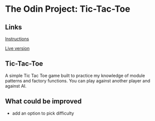 # The Odin Project: Tic-Tac-Toe
## Links
[Instructions](https://www.theodinproject.com/lessons/node-path-javascript-tic-tac-toe)

[Live version](https://github.com/itsechi/tic-tac-toe)

## Tic-Tac-Toe
A simple Tic Tac Toe game built to practice my knowledge of module patterns and factory functions. You can play against another player and against AI. 

## What could be improved
* add an option to pick difficulty 